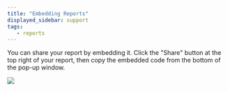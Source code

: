 ```yaml
---
title: "Embedding Reports"
displayed_sidebar: support
tags:
   - reports
---
```

You can share your report by embedding it. Click the "Share" button at the top right of your report, then copy the embedded code from the bottom of the pop-up window.

![](/images/reports/emgedding_reports.gif)